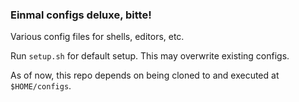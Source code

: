 ### Einmal configs deluxe, bitte!
Various config files for shells, editors, etc.

Run `setup.sh` for default setup. This may overwrite existing configs.

As of now, this repo depends on being cloned to and executed at `$HOME/configs`.

